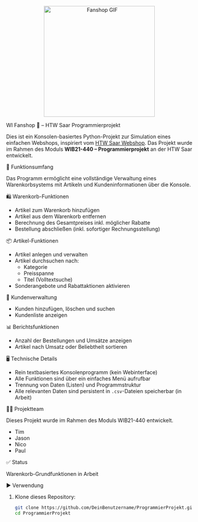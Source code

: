 <p align="center">
  <img src="https://upload.wikimedia.org/wikipedia/commons/d/d1/Shopdiscordfonn.gif" alt="Fanshop GIF" width="300"/>
</p>
 WI Fanshop 🛒 – HTW Saar Programmierprojekt

Dies ist ein Konsolen-basiertes Python-Projekt zur Simulation eines einfachen Webshops, inspiriert vom [HTW Saar Webshop](https://htwsaar-webshop.de/). Das Projekt wurde im Rahmen des Moduls **WIB21-440 – Programmierprojekt** an der HTW Saar entwickelt.

 🔧 Funktionsumfang

Das Programm ermöglicht eine vollständige Verwaltung eines Warenkorbsystems mit Artikeln und Kundeninformationen über die Konsole.

 🛍️ Warenkorb-Funktionen
- Artikel zum Warenkorb hinzufügen  
- Artikel aus dem Warenkorb entfernen  
- Berechnung des Gesamtpreises inkl. möglicher Rabatte  
- Bestellung abschließen (inkl. sofortiger Rechnungsstellung)

 📦 Artikel-Funktionen
- Artikel anlegen und verwalten
- Artikel durchsuchen nach:
  - Kategorie
  - Preisspanne
  - Titel (Volltextsuche)
- Sonderangebote und Rabattaktionen aktivieren

 👥 Kundenverwaltung
- Kunden hinzufügen, löschen und suchen
- Kundenliste anzeigen

 📊 Berichtsfunktionen
- Anzahl der Bestellungen und Umsätze anzeigen
- Artikel nach Umsatz oder Beliebtheit sortieren

 🖥️ Technische Details
- Rein textbasiertes Konsolenprogramm (kein Webinterface)
- Alle Funktionen sind über ein einfaches Menü aufrufbar
- Trennung von Daten (Listen) und Programmstruktur
- Alle relevanten Daten sind persistent in `.csv`-Dateien speicherbar (in Arbeit)

👨‍💻 Projektteam

Dieses Projekt wurde im Rahmen des Moduls WIB21-440 entwickelt.
- Tim
- Jason
- Nico
- Paul

✅ Status

Warenkorb-Grundfunktionen in Arbeit


 ▶️ Verwendung

1. Klone dieses Repository:
   ```bash
   git clone https://github.com/DeinBenutzername/ProgrammierProjekt.git
   cd ProgrammierProjekt

